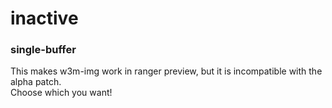 # inactive

### single-buffer

This makes w3m-img work in ranger preview, but it is incompatible with the alpha patch.  
Choose which you want!
